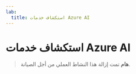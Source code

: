 ```yaml
---
lab:
  title: استكشاف خدمات Azure AI
---
```


# استكشاف خدمات Azure AI

>**هام** تمت إزالة هذا النشاط العملي من أجل الصيانة. 

